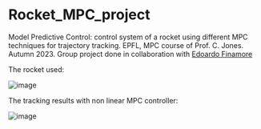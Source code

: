 # Rocket_MPC_project
Model Predictive Control: control system of a rocket using different MPC techniques for trajectory tracking. EPFL, MPC course of Prof. C. Jones. Autumn 2023.
Group project done in collaboration with [Edoardo Finamore](https://github.com/eddyFin)

The rocket used:

![image](https://github.com/elisaaferraraa/Rocket_MPC_project/assets/147555982/5061c06c-9455-4014-bd1f-dbf7bcc6189b)

The tracking results with non linear MPC controller:

![image](https://github.com/elisaaferraraa/Rocket_MPC_project/assets/147555982/8fd4875d-58e1-4024-a13f-52c17ab9c7a7)

